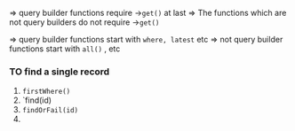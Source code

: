 => query builder functions require ->`get()` at last 
=> The functions which are not query builders do not require ->`get()`


=> query builder functions start with `where, latest` etc
=> not query builder functions start with `all()` , etc

### TO find a single record
1. `firstWhere()`
2. `find(id)
3. `findOrFail(id)`
4. 
